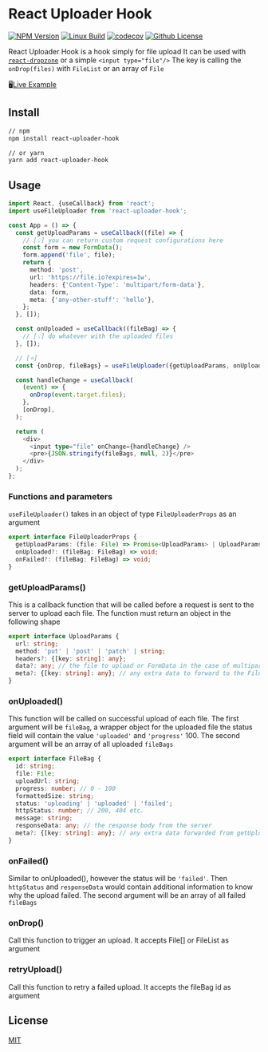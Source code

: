 # React Uploader Hook

[![NPM Version][npm-image]][npm-url]
[![Linux Build][travis-image]][travis-url]
[![codecov](https://codecov.io/gh/Crownie/react-uploader-hook/branch/master/graph/badge.svg)](https://codecov.io/gh/Crownie/react-uploader-hook)
[![Github License][license-image]][license-url]

React Uploader Hook is a hook simply for file upload
It can be used with [`react-dropzone`](https://www.npmjs.com/package/react-dropzone) or a simple `<input type="file"/>`
The key is calling the `onDrop(files)` with `FileList` or an array of `File`

🖥️[Live Example](https://codesandbox.io/s/react-uploader-hook-example-b1w5q?file=/src/App.js)

## Install

```bash
// npm
npm install react-uploader-hook

// or yarn
yarn add react-uploader-hook
```

## Usage

```typescript jsx
import React, {useCallback} from 'react';
import useFileUploader from 'react-uploader-hook';

const App = () => {
  const getUploadParams = useCallback((file) => {
    // [💡] you can return custom request configurations here
    const form = new FormData();
    form.append('file', file);
    return {
      method: 'post',
      url: 'https://file.io?expires=1w',
      headers: {'Content-Type': 'multipart/form-data'},
      data: form,
      meta: {'any-other-stuff': 'hello'},
    };
  }, []);

  const onUploaded = useCallback((fileBag) => {
    // [💡] do whatever with the uploaded files
  }, []);

  // [⭐]
  const {onDrop, fileBags} = useFileUploader({getUploadParams, onUploaded});

  const handleChange = useCallback(
    (event) => {
      onDrop(event.target.files);
    },
    [onDrop],
  );

  return (
    <div>
      <input type="file" onChange={handleChange} />
      <pre>{JSON.stringify(fileBags, null, 2)}</pre>
    </div>
  );
};
```

### Functions and parameters

`useFileUploader()` takes in an object of type `FileUploaderProps` as an argument

```typescript jsx
export interface FileUploaderProps {
  getUploadParams: (file: File) => Promise<UploadParams> | UploadParams;
  onUploaded?: (fileBag: FileBag) => void;
  onFailed?: (fileBag: FileBag) => void;
}
```

### getUploadParams()

This is a callback function that will be called before a request is sent to the server to upload each file.
The function must return an object in the following shape

```typescript jsx
export interface UploadParams {
  url: string;
  method: 'put' | 'post' | 'patch' | string;
  headers?: {[key: string]: any};
  data?: any; // the file to upload or FormData in the case of multipart form
  meta?: {[key: string]: any}; // any extra data to forward to the FileBag.meta
}
```

### onUploaded()

This function will be called on successful upload of each file. The first argument will be `fileBag`, a wrapper object for the uploaded file
the status field will contain the value `'uploaded'` and `'progress'` 100. The second argument will be an array of all uploaded `fileBags`

```typescript jsx
export interface FileBag {
  id: string;
  file: File;
  uploadUrl: string;
  progress: number; // 0 - 100
  formattedSize: string;
  status: 'uploading' | 'uploaded' | 'failed';
  httpStatus: number; // 200, 404 etc.
  message: string;
  responseData: any; // the response body from the server
  meta?: {[key: string]: any}; // any extra data forwarded from getUploadParams()
}
```

### onFailed()

Similar to onUploaded(), however the status will be `'failed'`. Then `httpStatus` and `responseData` would
contain additional information to know why the upload failed. The second argument will be an array of all failed `fileBags`

### onDrop()

Call this function to trigger an upload. It accepts File[] or FileList as argument

### retryUpload()

Call this function to retry a failed upload. It accepts the fileBag id as argument

## License

[MIT](http://vjpr.mit-license.org)

[npm-image]: https://img.shields.io/npm/v/react-uploader-hook.svg?style=flat
[npm-url]: https://www.npmjs.com/package/react-uploader-hook
[travis-image]: https://travis-ci.org/Crownie/react-uploader-hook.svg?branch=master
[travis-url]: https://travis-ci.org/github/Crownie/react-uploader-hook
[license-image]: https://img.shields.io/badge/license-MIT-blue.svg
[license-url]: https://raw.githubusercontent.com/Crownie/react-uploader-hook/master/LICENSE.md
